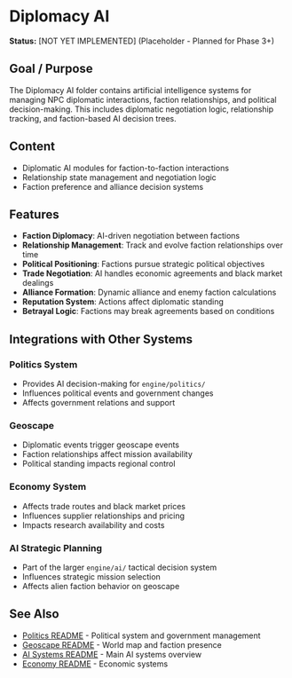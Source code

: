 # Diplomacy AI

**Status:** [NOT YET IMPLEMENTED] (Placeholder - Planned for Phase 3+)

## Goal / Purpose

The Diplomacy AI folder contains artificial intelligence systems for managing NPC diplomatic interactions, faction relationships, and political decision-making. This includes diplomatic negotiation logic, relationship tracking, and faction-based AI decision trees.

## Content

- Diplomatic AI modules for faction-to-faction interactions
- Relationship state management and negotiation logic
- Faction preference and alliance decision systems

## Features

- **Faction Diplomacy**: AI-driven negotiation between factions
- **Relationship Management**: Track and evolve faction relationships over time
- **Political Positioning**: Factions pursue strategic political objectives
- **Trade Negotiation**: AI handles economic agreements and black market dealings
- **Alliance Formation**: Dynamic alliance and enemy faction calculations
- **Reputation System**: Actions affect diplomatic standing
- **Betrayal Logic**: Factions may break agreements based on conditions

## Integrations with Other Systems

### Politics System
- Provides AI decision-making for `engine/politics/`
- Influences political events and government changes
- Affects government relations and support

### Geoscape
- Diplomatic events trigger geoscape events
- Faction relationships affect mission availability
- Political standing impacts regional control

### Economy System
- Affects trade routes and black market prices
- Influences supplier relationships and pricing
- Impacts research availability and costs

### AI Strategic Planning
- Part of the larger `engine/ai/` tactical decision system
- Influences strategic mission selection
- Affects alien faction behavior on geoscape

## See Also

- [Politics README](../../politics/README.md) - Political system and government management
- [Geoscape README](../../geoscape/README.md) - World map and faction presence
- [AI Systems README](../README.md) - Main AI systems overview
- [Economy README](../../economy/README.md) - Economic systems

